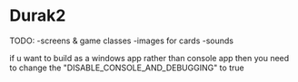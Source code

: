 # Durak2
TODO:
-screens & game classes
-images for cards
-sounds

if u want to build as a windows app rather than console app then you need to change the "DISABLE_CONSOLE_AND_DEBUGGING" to true